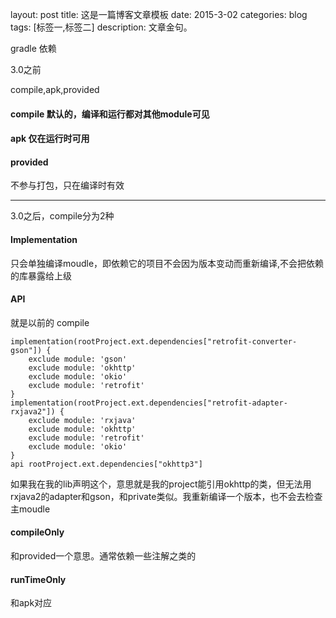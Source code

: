 layout: post
title: 这是一篇博客文章模板
date: 2015-3-02
categories: blog
tags: [标签一,标签二]
description: 文章金句。



gradle 依赖



3.0之前

compile,apk,provided

#### compile  默认的，编译和运行都对其他module可见

#### apk  仅在运行时可用  

#### provided 

不参与打包，只在编译时有效



----------------------------------------------------------------------------------------------

3.0之后，compile分为2种

#### Implementation 

只会单独编译moudle，即依赖它的项目不会因为版本变动而重新编译,不会把依赖的库暴露给上级

#### API   

就是以前的 compile





```
implementation(rootProject.ext.dependencies["retrofit-converter-gson"]) {
    exclude module: 'gson'               
    exclude module: 'okhttp'
    exclude module: 'okio'
    exclude module: 'retrofit'
}
implementation(rootProject.ext.dependencies["retrofit-adapter-rxjava2"]) {
    exclude module: 'rxjava'
    exclude module: 'okhttp'
    exclude module: 'retrofit'
    exclude module: 'okio'
}
api rootProject.ext.dependencies["okhttp3"]
```

如果我在我的lib声明这个，意思就是我的project能引用okhttp的类，但无法用rxjava2的adapter和gson，和private类似。我重新编译一个版本，也不会去检查主moudle

#### compileOnly

和provided一个意思。通常依赖一些注解之类的

#### runTimeOnly

和apk对应